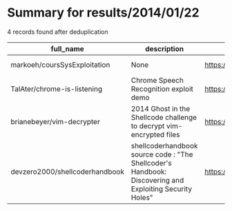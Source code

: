 
# Summary for results/2014/01/22
    
4 records found after deduplication

| full_name | description | html_url | matched_list | matched_count | pushed_at | size | stargazers_count | language | forks_count |
|--------------------------------|---------------------------------------------------------------------------------------------------------|---------------------------------------------------|--------------------------|-----------------|---------------------------|--------|--------------------|------------|---------------|
| markoeh/coursSysExploitation | None | https://github.com/markoeh/coursSysExploitation | ['exploit'] | 1 | 2014-01-22 13:10:04+00:00 | 186 | 0 | | 1 |
| TalAter/chrome-is-listening | Chrome Speech Recognition exploit demo | https://github.com/TalAter/chrome-is-listening | ['exploit'] | 1 | 2014-01-22 06:41:29+00:00 | 1149 | 83 | CSS | 19 |
| brianebeyer/vim-decrypter | 2014 Ghost in the Shellcode challenge to decrypt vim-encrypted files | https://github.com/brianebeyer/vim-decrypter | ['shellcode'] | 1 | 2014-01-22 01:56:47+00:00 | 1048 | 2 | | 1 |
| devzero2000/shellcoderhandbook | shellcoderhandbook source code : "The Shellcoder's Handbook: Discovering and Exploiting Security Holes" | https://github.com/devzero2000/shellcoderhandbook | ['exploit', 'shellcode'] | 2 | 2014-01-22 10:38:39+00:00 | 276 | 65 | C | 33 |
